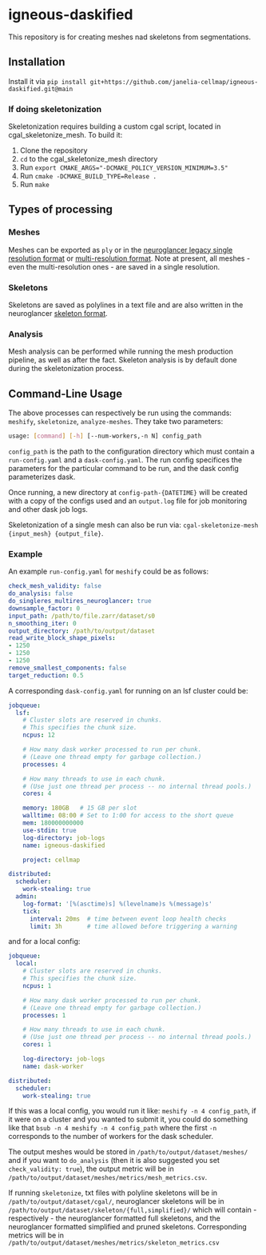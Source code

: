 # igneous-daskified

This repository is for creating meshes nad skeletons from segmentations. 

## Installation
Install it via `pip install git+https://github.com/janelia-cellmap/igneous-daskified.git@main
`

### If doing skeletonization
Skeletonization requires building a custom cgal script, located in cgal_skeletonize_mesh. To build it:
1. Clone the repository
2. `cd` to the cgal_skeletonize_mesh directory
3. Run `export CMAKE_ARGS="-DCMAKE_POLICY_VERSION_MINIMUM=3.5"`
4. Run `cmake -DCMAKE_BUILD_TYPE=Release .`
5. Run `make`

## Types of processing

### Meshes
Meshes can be exported as `ply` or in the [neuroglancer legacy single resolution format](https://github.com/google/neuroglancer/blob/master/src/datasource/precomputed/meshes.md#legacy-single-resolution-mesh-format) or [multi-resolution format](https://github.com/google/neuroglancer/blob/master/src/datasource/precomputed/meshes.md#multi-resolution-mesh-fragment-data-file-format). Note at present, all meshes - even the multi-resolution ones - are saved in a single resolution.

### Skeletons
Skeletons are saved as polylines in a text file and are also written in the neuroglancer [skeleton format](https://github.com/google/neuroglancer/blob/master/src/datasource/precomputed/skeletons.md).


### Analysis
Mesh analysis can be performed while running the mesh production pipeline, as well as after the fact. Skeleton analysis is by default done during the skeletonization process.

## Command‑Line Usage

The above processes can respectively be run using the commands: `meshify`, `skeletonize`, `analyze-meshes`. They take two parameters:

```bash
usage: [command] [-h] [--num-workers,-n N] config_path
```
`config_path` is the path to the configuration directory which must contain a `run-config.yaml` and a `dask-config.yaml`. The run config specifices the parameters for the particular command to be run, and the dask config parameterizes dask.

Once running, a new directory at `config-path-{DATETIME}` will be created with a copy of the configs used and an `output.log` file for job monitoring and other dask job logs.

Skeletonization of a single mesh can also be run via: `cgal-skeletonize-mesh {input_mesh} {output_file}`.

### Example
An example `run-config.yaml` for `meshify` could be as follows:
```yaml
check_mesh_validity: false
do_analysis: false
do_singleres_multires_neuroglancer: true
downsample_factor: 0
input_path: /path/to/file.zarr/dataset/s0
n_smoothing_iter: 0
output_directory: /path/to/output/dataset
read_write_block_shape_pixels:
- 1250
- 1250
- 1250
remove_smallest_components: false
target_reduction: 0.5
```

A corresponding `dask-config.yaml` for running on an lsf cluster could be:

```yaml
jobqueue:
  lsf:
    # Cluster slots are reserved in chunks.
    # This specifies the chunk size.
    ncpus: 12

    # How many dask worker processed to run per chunk.
    # (Leave one thread empty for garbage collection.)
    processes: 4

    # How many threads to use in each chunk.
    # (Use just one thread per process -- no internal thread pools.)
    cores: 4

    memory: 180GB   # 15 GB per slot
    walltime: 08:00 # Set to 1:00 for access to the short queue
    mem: 180000000000
    use-stdin: true
    log-directory: job-logs
    name: igneous-daskified

    project: cellmap

distributed:
  scheduler:
    work-stealing: true
  admin:
    log-format: '[%(asctime)s] %(levelname)s %(message)s'
    tick:
      interval: 20ms  # time between event loop health checks
      limit: 3h       # time allowed before triggering a warning
```

and for a local config:
```yaml
jobqueue:
  local:
    # Cluster slots are reserved in chunks.
    # This specifies the chunk size.
    ncpus: 1

    # How many dask worker processed to run per chunk.
    # (Leave one thread empty for garbage collection.)
    processes: 1

    # How many threads to use in each chunk.
    # (Use just one thread per process -- no internal thread pools.)
    cores: 1

    log-directory: job-logs
    name: dask-worker

distributed:
  scheduler:
    work-stealing: true
```
If this was a local config, you would run it like: `meshify -n 4 config_path`, if it were on a cluster and you wanted to submit it, you could do something like that `bsub -n 4 meshify -n 4 config_path` where the first `-n` corresponds to the number of workers for the dask scheduler.

The output meshes would be stored in `/path/to/output/dataset/meshes/` and if you want to `do_analysis` (then it is also suggested you set `check_validity: true`), the output metric will be in `/path/to/output/dataset/meshes/metrics/mesh_metrics.csv`.

If running `skeletonize`, txt files with polyline skeletons will be in `/path/to/output/dataset/cgal/`, neuroglancer skeletons will be in `/path/to/output/dataset/skeleton/{full,simplified}/` which will contain - respectively - the neuroglancer formatted full skeletons, and the neuroglancer formatted simplified and pruned skeletons. Corresponding metrics will be in `/path/to/output/dataset/meshes/metrics/skeleton_metrics.csv`